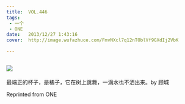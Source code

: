 ```yaml
---
title:	VOL.446
tags:
 - 一个
 - ONE
date:	2013/12/27 1:43:16
cover:	http://image.wufazhuce.com/FmvNXcl7q12nTOblVf9GXdIj2VbK

---
```

![](http://image.wufazhuce.com/FmvNXcl7q12nTOblVf9GXdIj2VbK)
---

最端正的杯子，是橘子，它在树上跳舞，一滴水也不洒出来。by 顾城
 
Reprinted from ONE
